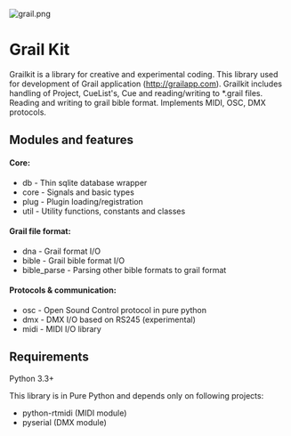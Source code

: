 ![grail.png](https://bitbucket.org/alexlitvin/grailkit/src/default/icon/grailkit.png)


# Grail Kit #

Grailkit is a library for creative and experimental coding. This library used for development of Grail application (http://grailapp.com).
Grailkit includes handling of Project, CueList's, Cue and reading/writing to *.grail files.
Reading and writing to grail bible format. Implements MIDI, OSC, DMX protocols.
 
## Modules and features ##

#### Core:

* db - Thin sqlite database wrapper
* core - Signals and basic types
* plug - Plugin loading/registration
* util - Utility functions, constants and classes

#### Grail file format:

* dna - Grail format I/O
* bible - Grail bible format I/O
* bible_parse - Parsing other bible formats to grail format

#### Protocols & communication:

* osc - Open Sound Control protocol in pure python
* dmx - DMX I/O based on RS245 (experimental)
* midi - MIDI I/O library

## Requirements ##

Python 3.3+

This library is in Pure Python and depends only on following projects:

* python-rtmidi (MIDI module)
* pyserial (DMX module)
